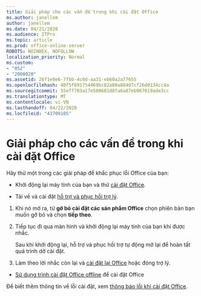 ```yaml
---
title: Giải pháp cho các vấn đề trong khi cài đặt Office
ms.author: janellem
author: janellem
ms.date: 04/21/2020
ms.audience: ITPro
ms.topic: article
ms.prod: office-online-server
ROBOTS: NOINDEX, NOFOLLOW
localization_priority: Normal
ms.custom:
- "852"
- "2000020"
ms.assetid: 26f1e0e6-7fbb-4c6d-aa31-eb60a2a77655
ms.openlocfilehash: 40f5f691754469bc82a89a88407cf26d0134cc4a
ms.sourcegitcommit: 55eff703a17e500681d8fa6a87eb067019ade3cc
ms.translationtype: MT
ms.contentlocale: vi-VN
ms.lasthandoff: 04/22/2020
ms.locfileid: "43709105"
---
```

# <a name="solutions-for-issues-while-installing-office"></a>Giải pháp cho các vấn đề trong khi cài đặt Office

Hãy thử một trong các giải pháp để khắc phục lỗi Office của bạn:
  
- Khởi động lại máy tính của bạn và thử [cài đặt Office](https://portal.office.com/OLS/MySoftware.aspx).

- Tải về và cài đặt [hỗ trợ và phục hồi trợ lý](https://aka.ms/SARA-OfficeUninstall-Alchemy).

1. Khi nó mở ra, từ **gỡ bỏ cài đặt các sản phẩm Office** chọn phiên bản bạn muốn gỡ bỏ và chọn **tiếp theo**.

2. Tiếp tục đi qua màn hình và khởi động lại máy tính của bạn khi được nhắc.

    Sau khi khởi động lại, hỗ trợ và phục hồi trợ tự động mở lại để hoàn tất quá trình dỡ cài đặt.

3. Làm theo lời nhắc còn lại và [cài đặt lại Office](https://portal.office.com/OLS/MySoftware.aspx) hoặc đóng trợ lý.

- [Sử dụng trình cài đặt Office offline](https://support.office.com/article/f0a85fe7-118f-41cb-a791-d59cef96ad1c?wt.mc_id=Alchemy_ClientDIA) để cài đặt Office

Để biết thêm thông tin về lỗi cài đặt, xem [thông báo lỗi khi cài đặt Office](https://support.office.com/article/35ff2def-e0b2-4dac-9784-4cf212c1f6c2#BKMK_ErrorMessages).
  